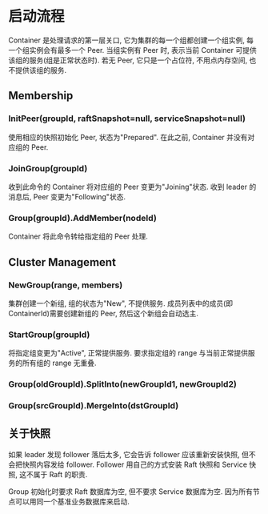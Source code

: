 # 启动流程

Container 是处理请求的第一层关口, 它为集群的每一个组都创建一个组实例, 每一个组实例会有最多一个 Peer. 当组实例有 Peer 时, 表示当前 Container 可提供该组的服务(组是正常状态时). 若无 Peer, 它只是一个占位符, 不用点内存空间, 也不提供该组的服务.


## Membership

### InitPeer(groupId, raftSnapshot=null, serviceSnapshot=null)

使用相应的快照初始化 Peer, 状态为"Prepared". 在此之前, Container 并没有对应组的 Peer.

### JoinGroup(groupId)

收到此命令的 Container 将对应组的 Peer 变更为"Joining"状态. 收到 leader 的消息后, Peer 变更为"Following"状态.

### Group(groupId).AddMember(nodeId)

Container 将此命令转给指定组的 Peer 处理.


## Cluster Management

### NewGroup(range, members)

集群创建一个新组, 组的状态为"New", 不提供服务. 成员列表中的成员(即 ContainerId)需要创建新组的 Peer, 然后这个新组会自动选主.

### StartGroup(groupId)

将指定组变更为"Active", 正常提供服务. 要求指定组的 range 与当前正常提供服务的所有组的 range 无重叠.

### Group(oldGroupId).SplitInto(newGroupId1, newGroupId2)

### Group(srcGroupId).MergeInto(dstGroupId)



## 关于快照

如果 leader 发现 follower 落后太多, 它会告诉 follower 应该重新安装快照, 但不会把快照内容发给 follower. Follower 用自己的方式安装 Raft 快照和 Service 快照, 这不属于 Raft 的职责.

Group 初始化时要求 Raft 数据库为空, 但不要求 Service 数据库为空. 因为所有节点可以用同一个基准业务数据库来启动.
